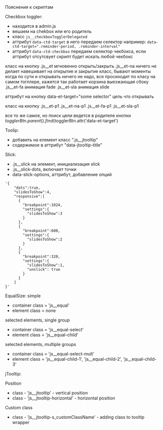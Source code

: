 Пояснения к скриптам

Checkbox toggler:
- находится в admin.js
- вешаем на chekbox или его родитель
- класс `js__checkboxTogglerDelegated` 
- аттрибут `data-ctd-target` в него передаем селектор например: `data-ctd-target=".reminder-period, .reminder-interval"`
- аттрибут `data-ctd-checkbox` передаем селектор чекбокса, если аттрибут отсутсвует скрипт будет искать любой чекбокс 

класс на кнопку
.js__et мгновенно открыть/закрыть
.js__et-na ничего не делает навешивает на открытие и закрытие класс, бывают моменты когда по сути и открывать ничего не надо, все просиходит по класу на самом тогллере, кажется так работает корзина выезжающая сбоку
.js__et-fa анимация fade
.js__et-sla анимация slide

аттрибут на кнопку
data-et-target="some selector" цель что открывать

класс на кнопку
.js__et-p1
.js__et-na-p1 
.js__et-fa-p1
.js__et-sla-p1

все то же самое, но поиск цели ведется в родителе кнопки $togglerBtn.parent().find($togglerBtn.attr('data-et-target')


Toolip:
- добавить на елемент класс ".js__jtooltip"
- содержимое в аттрибут "data-jtooltip-title"

Slick:
- .js__slick на элемент, инициализация slick
- .js__slick-dots, включает точки
- data-slick-options, аттрибут, добавление опций 
```
'{
    "dots":true,
    "slidesToShow":4,
    "responsive":[
      {
        "breakpoint":1024,
        "settings":{
          "slidesToShow":3
        }
      },
      {
        "breakpoint":600,
        "settings":{
          "slidesToShow":2
        }
      },
      {
        "breakpoint":320,
        "settings":{
          "slidesToShow":1,
          "unslick": true
        }
      }
    ]
}'
```

EqualSize:
simple
- container class = 'js__equal'
- element class = none

selected elements, single group
- container class = 'js__equal-select'
- element class = 'js__equal-child'

selected elements, multiple groups
- container class = 'js__equal-select-mult'
- element class = 'js__equal-child-1', 'js__equal-child-2', 'js__equal-child-3'


jTooltip:

Position
- class - 'js__jtooltip' - vertical position
- class - 'js__jtooltip-horizontal' - horizontal position

Custom class
- class - 'js__jtooltip-s_customClassName' - adding class to tooltip wrapper
